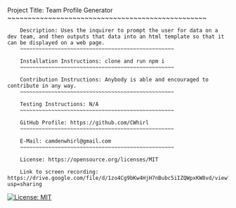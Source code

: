 Project Title: Team Profile Generator  
        ~~~~~~~~~~~~~~~~~~~~~~~~~~~~~~~~~~~~~~~~~~~~~~~~~

        Description: Uses the inquirer to prompt the user for data on a dev team, and then outputs that data into an html template so that it can be displayed on a web page.   
        ~~~~~~~~~~~~~~~~~~~~~~~~~~~~~~~~~~~~~~~~~~~~~~~~~

        Installation Instructions: clone and run npm i 
        ~~~~~~~~~~~~~~~~~~~~~~~~~~~~~~~~~~~~~~~~~~~~~~~~~

        Contribution Instructions: Anybody is able and encouraged to contribute in any way. 
        ~~~~~~~~~~~~~~~~~~~~~~~~~~~~~~~~~~~~~~~~~~~~~~~~~

        Testing Instructions: N/A
        ~~~~~~~~~~~~~~~~~~~~~~~~~~~~~~~~~~~~~~~~~~~~~~~~~

        GitHub Profile: https://github.com/CWhirl
        ~~~~~~~~~~~~~~~~~~~~~~~~~~~~~~~~~~~~~~~~~~~~~~~~~

        E-Mail: camdenwhirl@gmail.com
        ~~~~~~~~~~~~~~~~~~~~~~~~~~~~~~~~~~~~~~~~~~~~~~~~~

        License: https://opensource.org/licenses/MIT
        
        Link to screen recording: https://drive.google.com/file/d/1zo4Cg9bKw4HjH7nBubc5iIZQWpxKW8vd/view?usp=sharing

        
[![License: MIT](https://img.shields.io/badge/License-MIT-yellow.svg)](https://opensource.org/licenses/MIT)
